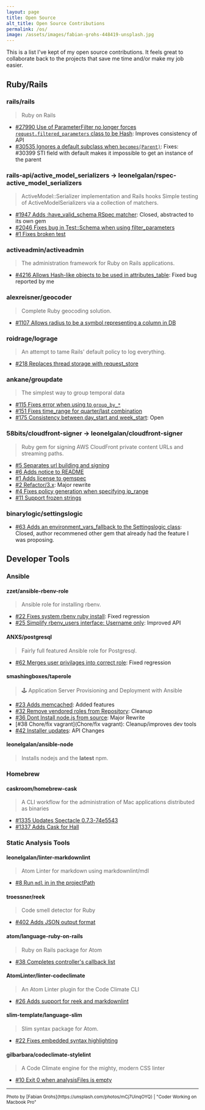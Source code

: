 ```yaml
---
layout: page
title: Open Source
alt_title: Open Source Contributions
permalink: /os/
image: /assets/images/fabian-grohs-448419-unsplash.jpg
---
```


This is a list I've kept of my open source contributions. It feels great to
collaborate back to the projects that save me time and/or make my job easier.

## Ruby/Rails

### rails/rails

> Ruby on Rails

* [#27990 Use of ParameterFilter no longer forces `request.filtered_parameters` class to be Hash](https://github.com/rails/rails/pull/27990): Improves consistency of API
* [#30535 Ignores a default subclass when `becomes(Parent)`](https://github.com/rails/rails/pull/30535): Fixes: #30399 STI field with default makes it impossible to get an instance
  of the parent

### rails-api/active_model_serializers -> leonelgalan/rspec-active_model_serializers

> ActiveModel::Serializer implementation and Rails hooks
> Simple testing of ActiveModelSerializers via a collection of matchers.

- [#1947 Adds :have_valid_schema RSpec matcher](https://github.com/rails-api/active_model_serializers/pull/1947): Closed, abstracted to its own gem
- [#2046 Fixes bug in Test::Schema when using filter_parameters](https://github.com/rails-api/active_model_serializers/pull/2046)
- [#1 Fixes broken test](https://github.com/leonelgalan/rspec-active_model_serializers/pull/1)

### activeadmin/activeadmin

> The administration framework for Ruby on Rails applications.

- [#4216 Allows Hash-like objects to be used in attributes_table](https://github.com/activeadmin/activeadmin/pull/4216): Fixed bug reported by me

### alexreisner/geocoder

> Complete Ruby geocoding solution.

- [#1107 Allows radius to be a symbol representing a column in DB](https://github.com/alexreisner/geocoder/pull/1107)

### roidrage/lograge

> An attempt to tame Rails' default policy to log everything.

- [#218 Replaces thread storage with request_store](https://github.com/roidrage/lograge/pull/218)

### ankane/groupdate

> The simplest way to group temporal data

- [#115 Fixes error when using to `group_by_*`](https://github.com/ankane/groupdate/pull/115)
- [#151 Fixes time_range for quarter/last combination](https://github.com/ankane/groupdate/pull/151)
- [#175 Consistency between day_start and week_start](https://github.com/ankane/groupdate/pull/175): Open

### 58bits/cloudfront-signer -> leonelgalan/cloudfront-signer

> Ruby gem for signing AWS CloudFront private content URLs and streaming paths.

- [#5 Separates url building and signing](https://github.com/58bits/cloudfront-signer/pull/5)
- [#6 Adds notice to README](https://github.com/58bits/cloudfront-signer/pull/6)
- [#1 Adds license to gemspec](https://github.com/leonelgalan/cloudfront-signer/pull/1)
- [#2 Refactor/3.x](https://github.com/leonelgalan/cloudfront-signer/pull/2): Major rewrite
- [#4 Fixes policy generation when specifying ip_range](https://github.com/leonelgalan/cloudfront-signer/pull/4)
- [#11 Support frozen strings](https://github.com/leonelgalan/cloudfront-signer/pull/11)

### binarylogic/settingslogic

- [#63 Adds an environment_vars_fallback to the Settingslogic class](https://github.com/binarylogic/settingslogic/pull/63): Closed, author recommened other gem that already had the feature I was proposing.

## Developer Tools

### Ansible

#### zzet/ansible-rbenv-role

> Ansible role for installing rbenv.

- [#22 Fixes system rbenv ruby install](https://github.com/zzet/ansible-rbenv-role/pull/22): Fixed regression
- [#25 Simplify rbenv_users interface: Username only](https://github.com/zzet/ansible-rbenv-role/issues/25): Improved API

#### ANXS/postgresql

> Fairly full featured Ansible role for Postgresql.

- [#62 Merges user privilages into correct role](https://github.com/ANXS/postgresql/pull/62): Fixed regression

#### smashingboxes/taperole

> 🕹 Application Server Provisioning and Deployment with Ansible

- [#23 Adds memcached](https://github.com/smashingboxes/taperole/pull/23): Added features
- [#32 Remove vendored roles from Repository](https://github.com/smashingboxes/taperole/pull/32): Cleanup
- [#36 Dont Install node.js from source](https://github.com/smashingboxes/taperole/pull/36): Major Rewrite
- [#38 Chore/fix vagrant](Chore/fix vagrant): Cleanup/improves dev tools
- [#42 Installer updates](https://github.com/smashingboxes/taperole/pull/42): API Changes

#### leonelgalan/ansible-node

> Installs nodejs and the **latest** npm.

### Homebrew

#### caskroom/homebrew-cask

> A CLI workflow for the administration of Mac applications distributed as binaries

- [#1335 Updates Spectacle 0.7.3-74e5543](https://github.com/caskroom/homebrew-cask/pull/1335)
- [#1337 Adds Cask for Hall](https://github.com/caskroom/homebrew-cask/pull/1337)

### Static Analysis Tools

#### leonelgalan/linter-markdownlint

> Atom Linter for markdown using markdownlint/mdl

- [#8 Run `mdl` in in the projectPath](https://github.com/leonelgalan/linter-markdownlint/pull/8)

#### troessner/reek

> Code smell detector for Ruby

- [#402 Adds JSON output format](https://github.com/troessner/reek/pull/402)

#### atom/language-ruby-on-rails

> Ruby on Rails package for Atom

- [#38 Completes controller's callback list](https://github.com/atom/language-ruby-on-rails/pull/38)

#### AtomLinter/linter-codeclimate

> An Atom Linter plugin for the Code Climate CLI

- [#26 Adds support for reek and markdownlint](https://github.com/AtomLinter/linter-codeclimate/pull/26)

#### slim-template/language-slim

> Slim syntax package for Atom.

- [#22 Fixes embedded syntax highlighting](https://github.com/slim-template/language-slim/pull/22)

#### gilbarbara/codeclimate-stylelint

> A Code Climate engine for the mighty, modern CSS linter

- [#10 Exit 0 when analysisFiles is empty](https://github.com/gilbarbara/codeclimate-stylelint/pull/10)

___

<small>
  Photo by [Fabian Grohs](https://unsplash.com/photos/mCj7UinqOYQ) | "Coder
  Working on Macbook Pro"
</small>
